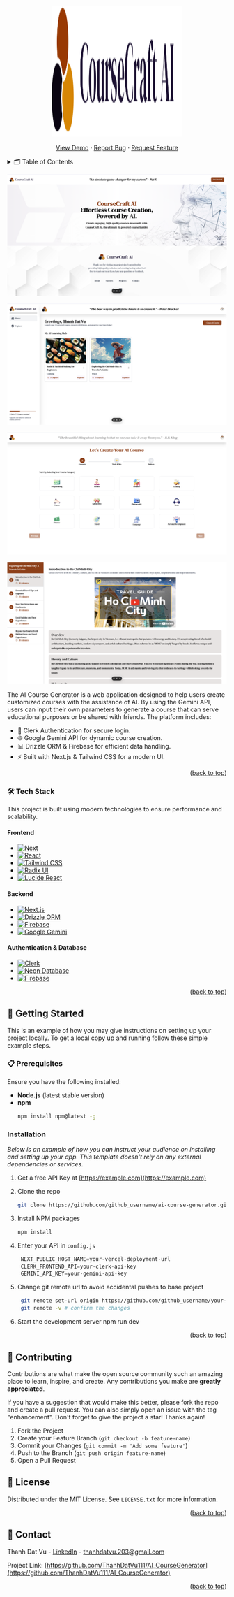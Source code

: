<!-- PROJECT LOGO -->
<br />
<div align="center">
  <a href="https://github.com/othneildrew/Best-README-Template">
    <img src="public/logo.svg" alt="Logo" width="300" height="300">
  </a>
  <p align="center">
    <a href="https://aicoursegenarator.vercel.app/">View Demo</a>
    ·
    <a href="https://github.com/ThanhDatVu111/AI_CourseGenerator/issues">Report Bug</a>
    ·
    <a href="https://github.com/ThanhDatVu111/AI_CourseGenerator/pulls">Request Feature</a>
  </p>
</div>



<!-- TABLE OF CONTENTS -->
<details>
  <summary>🗂️ Table of Contents</summary>
  <ol>
    <li><a href="#about-the-project">📖 About The Project</a></li>
    <li><a href="#tech-stack">🛠️ Tech Stack</a></li>
    <li>
      <a href="#getting-started">🚀 Getting Started</a>
      <ul>
        <li><a href="#prerequisites">📋 Prerequisites</a></li>
        <li><a href="#installation">⚙️ Installation</a></li>
      </ul>
    </li>
    <li><a href="#contributing">🤝 Contributing</a></li>
    <li><a href="#license">📜 License</a></li>
    <li><a href="#contact">📧 Contact</a></li>
  </ol>
</details>

<!-- ABOUT THE PROJECT -->
![Product Name Screen Shot](public/rm1.png)


![Product Name Screen Shot](public/rm2.png)


![Product Name Screen Shot](public/rm4.png)


![Product Name Screen Shot](public/rm3.png)

The AI Course Generator is a web application designed to help users create customized courses with the assistance of AI. By using the Gemini API, users can input their own parameters to generate a course that can serve educational purposes or be shared with friends. The platform includes:

- 🔐 Clerk Authentication for secure login.
- 🌐 Google Gemini API for dynamic course creation.
- 📊 Drizzle ORM & Firebase for efficient data handling.
- ⚡ Built with Next.js & Tailwind CSS for a modern UI.

<p align="right">(<a href="#readme-top">back to top</a>)</p>



### 🛠️ Tech Stack

This project is built using modern technologies to ensure performance and scalability.

#### Frontend
* [![Next][Next.js]][Next-url]
* [![React][React.js]][React-url]
* [![Tailwind CSS][Tailwind.css]][Tailwind-url]
* [![Radix UI][Radix.ui]][Radix-url]
* [![Lucide React][Lucide.react]][Lucide-url]

#### Backend
* [![Next.js][Next.js]][Next-url]
* [![Drizzle ORM][Drizzle.orm]][Drizzle-url]
* [![Firebase][Firebase.com]][Firebase-url]
* [![Google Gemini][Gemini.ai]][Gemini-url]

#### Authentication & Database
* [![Clerk][Clerk.dev]][Clerk-url]
* [![Neon Database][Neon.tech]][Neon-url]
* [![Firebase][Firebase.com]][Firebase-url]

<!-- MARKDOWN LINKS & BADGES -->
[Next.js]: https://img.shields.io/badge/Next.js-000000?style=for-the-badge&logo=next.js&logoColor=white
[Next-url]: https://nextjs.org/
[React.js]: https://img.shields.io/badge/React-20232A?style=for-the-badge&logo=react&logoColor=61DAFB
[React-url]: https://reactjs.org/
[Tailwind.css]: https://img.shields.io/badge/Tailwind_CSS-38B2AC?style=for-the-badge&logo=tailwind-css&logoColor=white
[Tailwind-url]: https://tailwindcss.com/
[Radix.ui]: https://img.shields.io/badge/Radix_UI-161618?style=for-the-badge&logo=radix-ui&logoColor=white
[Radix-url]: https://www.radix-ui.com/
[Lucide.react]: https://img.shields.io/badge/Lucide_React-gray?style=for-the-badge
[Lucide-url]: https://lucide.dev/
[Drizzle.orm]: https://img.shields.io/badge/Drizzle_ORM-C5F74F?style=for-the-badge
[Drizzle-url]: https://orm.drizzle.team/
[Firebase.com]: https://img.shields.io/badge/Firebase-039BE5?style=for-the-badge&logo=Firebase&logoColor=white
[Firebase-url]: https://firebase.google.com/
[Gemini.ai]: https://img.shields.io/badge/Gemini_AI-8E75B2?style=for-the-badge&logo=google&logoColor=white
[Gemini-url]: https://deepmind.google/technologies/gemini/
[Clerk.dev]: https://img.shields.io/badge/Clerk-6C47FF?style=for-the-badge
[Clerk-url]: https://clerk.com/
[Neon.tech]: https://img.shields.io/badge/Neon-000000?style=for-the-badge&logo=postgresql&logoColor=white
[Neon-url]: https://neon.tech/

<p align="right">(<a href="#readme-top">back to top</a>)</p>

<!-- Badge definitions -->
[Next.js]: https://img.shields.io/badge/Next.js-000000?style=for-the-badge&logo=next.js&logoColor=white
[Next-url]: https://nextjs.org/
[React.js]: https://img.shields.io/badge/React-20232A?style=for-the-badge&logo=react&logoColor=61DAFB
[React-url]: https://reactjs.org/
[TailwindCSS.com]: https://img.shields.io/badge/TailwindCSS-38B2AC?style=for-the-badge&logo=tailwind-css&logoColor=white
[TailwindCSS-url]: https://tailwindcss.com/


<!-- GETTING STARTED -->
## 🚀 Getting Started

This is an example of how you may give instructions on setting up your project locally.
To get a local copy up and running follow these simple example steps.

### 📋 Prerequisites

Ensure you have the following installed:
- **Node.js** (latest stable version)
- **npm**
  ```sh
  npm install npm@latest -g

### Installation

_Below is an example of how you can instruct your audience on installing and setting up your app. This template doesn't rely on any external dependencies or services._

1. Get a free API Key at [https://example.com](https://example.com)
2. Clone the repo
   ```sh
   git clone https://github.com/github_username/ai-course-generator.git
   ```
3. Install NPM packages
   ```sh
   npm install
   ```
4. Enter your API in `config.js`
   ```js
    NEXT_PUBLIC_HOST_NAME=your-vercel-deployment-url
    CLERK_FRONTEND_API=your-clerk-api-key
    GEMINI_API_KEY=your-gemini-api-key

   ```
5. Change git remote url to avoid accidental pushes to base project
   ```sh
    git remote set-url origin https://github.com/github_username/your-repo-name.git
    git remote -v # confirm the changes
   ```

6. Start the development server 
    npm run dev

<p align="right">(<a href="#readme-top">back to top</a>)</p>


<!-- USAGE EXAMPLES -->
<!-- CONTRIBUTING -->
## 🤝 Contributing

Contributions are what make the open source community such an amazing place to learn, inspire, and create. Any contributions you make are **greatly appreciated**.

If you have a suggestion that would make this better, please fork the repo and create a pull request. You can also simply open an issue with the tag "enhancement".
Don't forget to give the project a star! Thanks again!

1. Fork the Project
2. Create your Feature Branch (`git checkout -b feature-name`)
3. Commit your Changes (`git commit -m 'Add some feature'`)
4. Push to the Branch (`git push origin feature-name`)
5. Open a Pull Request

<!-- LICENSE -->
## 📜 License

Distributed under the MIT License. See `LICENSE.txt` for more information.

<p align="right">(<a href="#readme-top">back to top</a>)</p>



<!-- CONTACT -->
## 📧 Contact

Thanh Dat Vu - [LinkedIn](https://www.linkedin.com/in/thanhdatvu111) - thanhdatvu.203@gmail.com

Project Link: [https://github.com/ThanhDatVu111/AI_CourseGenerator](https://github.com/ThanhDatVu111/AI_CourseGenerator)

<p align="right">(<a href="#readme-top">back to top</a>)</p>